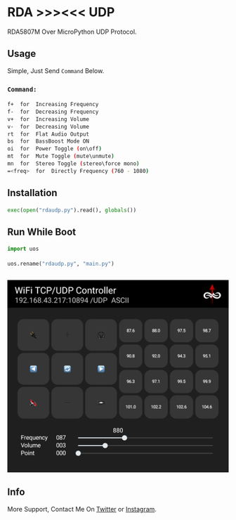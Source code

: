 # RDA >>><<< UDP
RDA5807M Over MicroPython UDP Protocol.
## Usage
Simple, Just Send `Command` Below.
### `Command:`
```bash
f+  for  Increasing Frequency
f-  for  Decreasing Frequency
v+  for  Increasing Volume
v-  for  Decreasing Volume
rt  for  Flat Audio Output
bs  for  BassBoost Mode ON
oi  for  Power Toggle (on\off)
mt  for  Mute Toggle (mute\unmute)
mn  for  Stereo Toggle (stereo\force mono)
=<freq>  for  Directly Frequency (760 - 1080)

```
## Installation
```python
exec(open("rdaudp.py").read(), globals())
```
## Run While Boot
```python
import uos

uos.rename("rdaudp.py", "main.py")
```
##
![](https://raw.githubusercontent.com/walulas/rdaudp/master/udp.jpg)
## Info
More Support, Contact Me On [Twitter](https://twitter.com/satguz) or
[Instagram](https://instagram.com/walulas).
